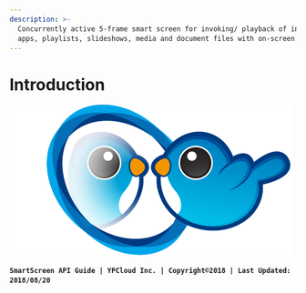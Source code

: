 ```yaml
---
description: >-
  Concurrently active 5-frame smart screen for invoking/ playback of interactive
  apps, playlists, slideshows, media and document files with on-screen remote
---
```


# Introduction

![SmartScreen](.gitbook/assets/smartscreen.png)

**`SmartScreen API Guide | YPCloud Inc. | Copyright©2018 | Last Updated: 2018/08/20`**

